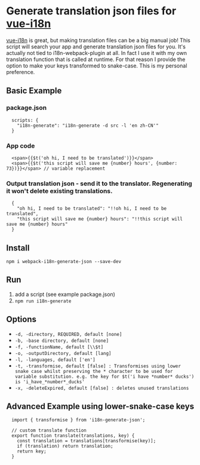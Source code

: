 # Generate translation json files for [vue-i18n](https://github.com/kazupon/vue-i18n)

[vue-i18n](https://github.com/kazupon/vue-i18n) is great, but making translation files can be a big manual job! This script will search your app and generate translation json files for you.
It's actually not tied to i18n-webpack-plugin at all. In fact I use it with my own translation function that is called at runtime. For that reason I provide the option to make your keys transformed to snake-case. This is my personal preference.

## Basic Example

### package.json
```
  scripts: {
    "i18n-generate": "i18n-generate -d src -l 'en zh-CN'"
  }
```

### App code
```
  <span>{{$t('oh hi, I need to be translated')}}</span>
  <span>{{$t('this script will save me {number} hours', {number: 73})}}</span> // variable replacement
```

### Output translation json - send it to the translator. Regenerating it won't delete existing translations.
```
  {
    "oh hi, I need to be translated": "!!oh hi, I need to be translated",
    "this script will save me {number} hours": "!!this script will save me {number} hours"
  }  
```

## Install
`npm i webpack-i18n-generate-json --save-dev`

## Run
1. add a script (see example package.json)
2. `npm run i18n-generate`

## Options
- `-d, -directory, REQUIRED, default [none]`
- `-b, -base directory, default [none]`
- `-f, -functionName, default [\\$t]`
- `-o, -outputDirectory, default [lang]`
- `-l, -languages, default ['en']`
- `-t, -transformise, default [false] : Transformises using lower snake case whilst preserving the * character to be used for variable substitution. e.g. the key for $t('i have *number* ducks') is 'i_have_*number*_ducks'`
- `-x, -deleteExpired, default [false] : deletes unused translations`

## Advanced Example using lower-snake-case keys
```
  import { transformise } from 'i18n-generate-json';

  // custom translate function
  export function translate(translations, key) {
    const translation = translations[transformise(key)];
    if (translation) return translation;    
    return key;
  }
```
